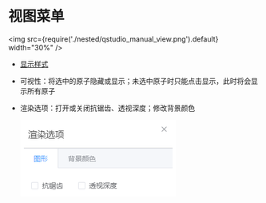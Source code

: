 # 视图菜单

<!-- <img src="nested/qstudio_manual_view.png"> -->
<img src={require('./nested/qstudio_manual_view.png').default} width="30%" />

- [显示样式](/1.0/Q-Studio/qstudio_manual_view_display)
- 可视性：将选中的原子隐藏或显示；未选中原子时只能点击显示，此时将会显示所有原子
- 渲染选项：打开或关闭抗锯齿、透视深度；修改背景颜色
  
  ![](./nested/qstudio_manual_view2.png)
